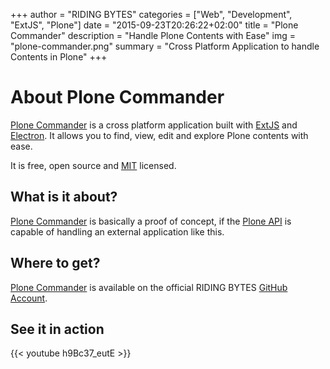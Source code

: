 +++
author = "RIDING BYTES"
categories = ["Web", "Development", "ExtJS", "Plone"]
date = "2015-09-23T20:26:22+02:00"
title = "Plone Commander"
description = "Handle Plone Contents with Ease"
img = "plone-commander.png"
summary = "Cross Platform Application to handle Contents in Plone"
+++

# About Plone Commander

[Plone Commander](https://github.com/ridingbytes/plone.commander/releases) is a
cross platform application built with [ExtJS](https://www.sencha.com/products/extjs)
and [Electron](https://github.com/atom/electron). It allows you to find, view,
edit and explore Plone contents with ease.

It is free, open source and [MIT](https://opensource.org/licenses/MIT) licensed.

<!--{{< figure src="/media/blog  /plone-commander.jpg" class="e-block-skin image-left" width="85%" >}}-->

<!--more-->

## What is it about?

[Plone Commander](https://github.com/ridingbytes/plone.commander) is basically a proof of
concept, if the [Plone API](https://pypi.python.org/pypi/plone.jsonapi.routes) is capable
of handling an external application like this.


## Where to get?

[Plone Commander](https://github.com/ridingbytes/plone.commander/releases) is
available on the official RIDING BYTES [GitHub Account](https://github.com/ridingbytes).


## See it in action

{{< youtube h9Bc37_eutE >}}
